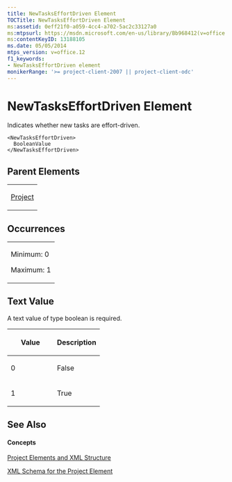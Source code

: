 ```yaml
---
title: NewTasksEffortDriven Element
TOCTitle: NewTasksEffortDriven Element
ms:assetid: 0eff21f0-a059-4cc4-a702-5ac2c33127a0
ms:mtpsurl: https://msdn.microsoft.com/en-us/library/Bb968412(v=office.12)
ms:contentKeyID: 13188105
ms.date: 05/05/2014
mtps_version: v=office.12
f1_keywords:
- NewTasksEffortDriven element
monikerRange: '>= project-client-2007 || project-client-odc'
---
```


# NewTasksEffortDriven Element




Indicates whether new tasks are effort-driven.

    <NewTasksEffortDriven>
      BooleanValue
    </NewTasksEffortDriven>

## Parent Elements

<table>
<colgroup>
<col style="width: 100%" />
</colgroup>
<tbody>
<tr class="odd">
<td><p><a href="bb968701(v=office.12).md">Project</a></p></td>
</tr>
</tbody>
</table>

## Occurrences

<table>
<colgroup>
<col style="width: 100%" />
</colgroup>
<tbody>
<tr class="odd">
<td><p>Minimum: 0</p>
<p>Maximum: 1</p></td>
</tr>
</tbody>
</table>

## Text Value

A text value of type boolean is required.

<table>
<colgroup>
<col style="width: 50%" />
<col style="width: 50%" />
</colgroup>
<thead>
<tr class="header">
<th><p>Value</p></th>
<th><p>Description</p></th>
</tr>
</thead>
<tbody>
<tr class="odd">
<td><p>0</p></td>
<td><p>False</p></td>
</tr>
<tr class="even">
<td><p>1</p></td>
<td><p>True</p></td>
</tr>
</tbody>
</table>

## See Also

#### Concepts

[Project Elements and XML Structure](bb968439\(v=office.12\).md)

[XML Schema for the Project Element](bb968695\(v=office.12\).md)

